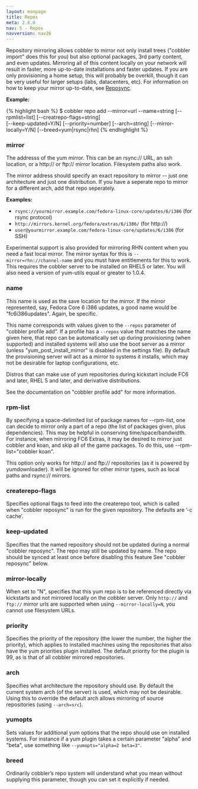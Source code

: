 ```yaml
---
layout: manpage
title: Repos
meta: 2.6.0
nav: 5 - Repos
navversion: nav26
---
```


Repository mirroring allows cobbler to mirror not only install trees ("cobbler import" does this for you) but also
optional packages, 3rd party content, and even updates. Mirroring all of this content locally on your network will
result in faster, more up-to-date installations and faster updates. If you are only provisioning a home setup, this
will probably be overkill, though it can be very useful for larger setups (labs, datacenters, etc). For information on
how to keep your mirror up-to-date, see <a href="/manuals/2.6.0/3/2/5_-_Reposync.html">Reposync</a>.

**Example:**

{% highlight bash %}
$ cobbler repo add --mirror=url --name=string [--rpmlist=list] [--creatrepo-flags=string] \
[--keep-updated=Y/N] [--priority=number] [--arch=string] [--mirror-locally=Y/N] [--breed=yum|rsync|rhn]
{% endhighlight %}

### mirror

The addresss of the yum mirror. This can be an rsync:// URL, an ssh location, or a http:// or ftp:// mirror location.
Filesystem paths also work.

The mirror address should specify an exact repository to mirror -- just one architecture and just one distribution. If
you have a seperate repo to mirror for a different arch, add that repo seperately.

**Examples:**

- `rsync://yourmirror.example.com/fedora-linux-core/updates/6/i386` (for rsync protocol)
- `http://mirrors.kernel.org/fedora/extras/6/i386/` (for http://)
- `user@yourmirror.example.com/fedora-linux-core/updates/6/i386` (for SSH)

Experimental support is also provided for mirroring RHN content when you need a fast local mirror. The mirror syntax for
this is `--mirror=rhn://channel-name` and you must have entitlements for this to work. This requires the cobbler server
to be installed on RHEL5 or later. You will also need a version of yum-utils equal or greater to 1.0.4.

### name

This name is used as the save location for the mirror. If the mirror represented, say, Fedora Core 6 i386 updates, a
good name would be "fc6i386updates". Again, be specific.

This name corresponds with values given to the `--repos` parameter of "cobbler profile add". If a profile has a
`--repos` value that matches the name given here, that repo can be automatically set up during provisioning (when
supported) and installed systems will also use the boot server as a mirror (unless "yum_post_install_mirror" is disabled
in the settings file). By default the provisioning server will act as a mirror to systems it installs, which may not be
desirable for laptop configurations, etc.

Distros that can make use of yum repositories during kickstart include FC6 and later, RHEL 5 and later, and derivative
distributions.

See the documentation on "cobbler profile add" for more information.

### rpm-list

By specifying a space-delimited list of package names for --rpm-list, one can decide to mirror only a part of a repo
(the list of packages given, plus dependencies). This may be helpful in conserving time/space/bandwidth. For instance,
when mirroring FC6 Extras, it may be desired to mirror just cobbler and koan, and skip all of the game packages. To do
this, use --rpm-list="cobbler koan".

This option only works for http:// and ftp:// repositories (as it is powered by yumdownloader). It will be ignored for
other mirror types, such as local paths and rsync:// mirrors.

### createrepo-flags

Specifies optional flags to feed into the createrepo tool, which is called when "cobbler reposync" is run for the given
repository. The defaults are ’-c cache’.

### keep-updated

Specifies that the named repository should not be updated during a normal "cobbler reposync". The repo may still be
updated by name. The repo should be synced at least once before disabling this feature See "cobbler reposync" below.

### mirror-locally

When set to "N", specifies that this yum repo is to be referenced directly via kickstarts and not mirrored locally on
the cobbler server. Only `http://` and `ftp://` mirror urls are supported when using `--mirror-locally=N`, you cannot
use filesystem URLs.

### priority

Specifies the priority of the repository (the lower the number, the higher the priority), which applies to installed
machines using the repositories that also have the yum priorities plugin installed. The default priority for the plugin
is 99, as is that of all cobbler mirrored repositories.

### arch

Specifies what architecture the repository should use. By default the current system arch (of the server) is used,
which may not be desirable. Using this to override the default arch allows mirroring of source repositories (using
`--arch=src`).

### yumopts

Sets values for additional yum options that the repo should use on installed systems. For instance if a yum plugin takes
a certain parameter "alpha" and "beta", use something like `--yumopts="alpha=2 beta=3"`.

### breed

Ordinarily cobbler’s repo system will understand what you mean without supplying this parameter, though you can set it
explicitly if needed.
